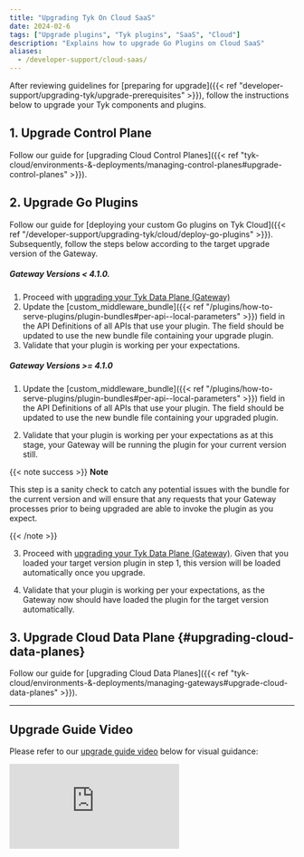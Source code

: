 ```yaml
---
title: "Upgrading Tyk On Cloud SaaS"
date: 2024-02-6
tags: ["Upgrade plugins", "Tyk plugins", "SaaS", "Cloud"]
description: "Explains how to upgrade Go Plugins on Cloud SaaS"
aliases:
  - /developer-support/cloud-saas/
---
```


After reviewing guidelines for [preparing for upgrade]({{< ref "developer-support/upgrading-tyk/upgrade-prerequisites" >}}), follow the instructions below to upgrade your Tyk components and plugins. 


## 1. Upgrade Control Plane

Follow our guide for [upgrading Cloud Control Planes]({{< ref "tyk-cloud/environments-&-deployments/managing-control-planes#upgrade-control-planes" >}}).

## 2. Upgrade Go Plugins

Follow our guide for [deploying your custom Go plugins on Tyk Cloud]({{< ref "/developer-support/upgrading-tyk/cloud/deploy-go-plugins" >}}). Subsequently, follow the steps below according to the target upgrade version of the Gateway.

##### Gateway Versions < 4.1.0.

1. Proceed with [upgrading your Tyk Data Plane (Gateway)](#upgrading-cloud-data-planes)
2. Update the [custom_middleware_bundle]({{< ref "/plugins/how-to-serve-plugins/plugin-bundles#per-api--local-parameters" >}}) field in the API Definitions of all APIs that use your plugin. The field should be updated to use the new bundle file containing your upgrade plugin.
3. Validate that your plugin is working per your expectations.

##### Gateway Versions >= 4.1.0

1. Update the [custom_middleware_bundle]({{< ref "/plugins/how-to-serve-plugins/plugin-bundles#per-api--local-parameters" >}}) field in the API Definitions of all APIs that use your plugin. The field should be updated to use the new bundle file containing your upgraded plugin.

2. Validate that your plugin is working per your expectations as at this stage, your Gateway will be running the plugin for your current version still.

  {{< note success >}}
  **Note**

  This step is a sanity check to catch any potential issues with the bundle for the current version and will ensure that any requests that your Gateway processes prior to being upgraded are able to invoke the plugin as you expect.

  {{< /note >}}

3. Proceed with [upgrading your Tyk Data Plane (Gateway)](#upgrading-cloud-data-planes). Given that you loaded your target version plugin in step 1, this version will be loaded automatically once you upgrade.

4. Validate that your plugin is working per your expectations, as the Gateway now should have loaded the plugin for the target version automatically.

## 3. Upgrade Cloud Data Plane {#upgrading-cloud-data-planes}

Follow our guide for [upgrading Cloud Data Planes]({{< ref "tyk-cloud/environments-&-deployments/managing-gateways#upgrade-cloud-data-planes" >}}).

---

## Upgrade Guide Video

Please refer to our [upgrade guide video](https://tyk-1.wistia.com/medias/t0oamm63ae) below for visual guidance:

<div>
<iframe src="https://fast.wistia.net/embed/iframe/t0oamm63ae" title="Wistia video player" allowfullscreen frameborder="0" scrolling="no" class="responsive-frame" name="wistia_embed" ></iframe>
</div>